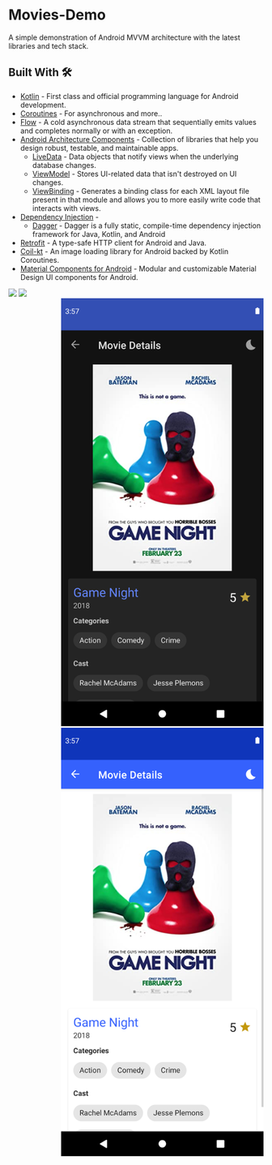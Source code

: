 # Movies-Demo

A simple demonstration of Android MVVM architecture with the latest libraries and tech stack.

## Built With 🛠
- [Kotlin](https://kotlinlang.org/) - First class and official programming language for Android development.
- [Coroutines](https://kotlinlang.org/docs/reference/coroutines-overview.html) - For asynchronous and more..
- [Flow](https://kotlin.github.io/kotlinx.coroutines/kotlinx-coroutines-core/kotlinx.coroutines.flow/-flow/) - A cold asynchronous data stream that sequentially emits values and completes normally or with an exception.
- [Android Architecture Components](https://developer.android.com/topic/libraries/architecture) - Collection of libraries that help you design robust, testable, and maintainable apps.
  - [LiveData](https://developer.android.com/topic/libraries/architecture/livedata) - Data objects that notify views when the underlying database changes.
  - [ViewModel](https://developer.android.com/topic/libraries/architecture/viewmodel) - Stores UI-related data that isn't destroyed on UI changes. 
  - [ViewBinding](https://developer.android.com/topic/libraries/view-binding) - Generates a binding class for each XML layout file present in that module and allows you to more easily write code that interacts with views.
- [Dependency Injection](https://developer.android.com/training/dependency-injection) - 
  - [Dagger](https://dagger.dev/) - Dagger is a fully static, compile-time dependency injection framework for Java, Kotlin, and Android
- [Retrofit](https://square.github.io/retrofit/) - A type-safe HTTP client for Android and Java.
- [Coil-kt](https://coil-kt.github.io/coil/) - An image loading library for Android backed by Kotlin Coroutines.
- [Material Components for Android](https://github.com/material-components/material-components-android) - Modular and customizable Material Design UI components for Android.

<div align="left">
    <img src="https://raw.github.com/maraj91/movieDemoMVVM/screenshot/Screenshot_1629726397.png" width="400px"</img> 
    <img src="https://raw.github.com/maraj91/movieDemoMVVM/blob/main/screenshot/Screenshot_1629726403.png" width="400px"</img> 
</div>


<div align="right">
    <img src="https://github.com/maraj91/movieDemoMVVM/blob/main/screenshot/Screenshot_1629726421.png" width="400px"</img> 
    <img src="https://github.com/maraj91/movieDemoMVVM/blob/main/screenshot/Screenshot_1629726428.png" width="400px"</img> 
</div>

